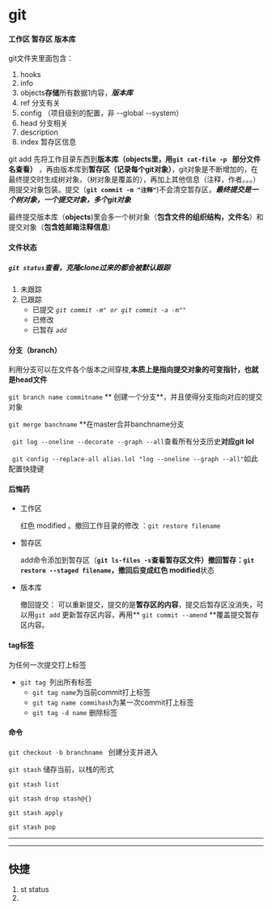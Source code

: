 # git

####  工作区 暂存区  版本库  
git文件夹里面包含：

1. hooks
2. info
3. objects**存储**所有数据1内容，***版本库***
4. ref 分支有关
5. config （项目级别的配置，非 --global --system）
6. head  分支相关
7. description
8. index 暂存区信息

git add 先将工作目录东西到**版本库（objects里，用`git cat-file -p ` 部分文件名查看）** ，再由版本库到**暂存区（记录每个git对象）**，git对象是不断增加的，在最终提交时生成树对象，（树对象是覆盖的），再加上其他信息（注释，作者。。。）用提交对象包装。提交（**`git commit -m "注释"`**)不会清空暂存区，***最终提交是一个树对象，一个提交对象，多个git对象***

最终提交版本库（**objects**)里会多一个树对象（**包含文件的组织结构，文件名**）和提交对象（**包含姓邮箱注释信息**）

#### 文件状态

##### `git status`查看，克隆clone过来的都会被默认跟踪

1. 未跟踪  
2. 已跟踪
   - 已提交 *`git commit -m" or git commit -a -m""`*
   - 已修改 
   - 已暂存 *`add`*

#### 分支（branch） 

利用分支可以在文件各个版本之间穿梭,**本质上是指向提交对象的可变指针，也就是head文件**

`git branch name commitname` ** 创建一个分支**，并且使得分支指向对应的提交对象

`git merge banchname` **在master合并banchname分支

` git log --oneline --decorate --graph --all`查看所有分支历史**对应git lol**

` git config --replace-all alias.lol "log --oneline --graph --all"`如此配置快捷键

#### 后悔药

- 工作区

    红色 modified  。撤回工作目录的修改 ：`git restore filename`

- 暂存区

    add命令添加到暂存区（**`git ls-files -s`**查看暂存区文件）撤回暂存：`git restore --staged filename`，撤回后变成**红色 modified**状态

- 版本库

    撤回提交： 可以重新提交，提交的是**暂存区的内容**，提交后暂存区没消失，可以用`git add` 更新暂存区内容，再用** `git commit --amend` **覆盖提交暂存区内容。
           

#### tag标签

  为任何一次提交打上标签

  - `git tag `列出所有标签
    - `git tag name`为当前commit打上标签
    - `git tag name commihash`为某一次commit打上标签
    - `git tag -d name` 删除标签

  

#### 命令

`git checkout -b branchname ` 创建分支并进入

 `git stash` 储存当前，以栈的形式

 `git stash list`

 `git stash drop stash@{}`

 `git stash apply`

 `git stash pop`

<hr><hr/>

## 快捷

1. st  status
2. 